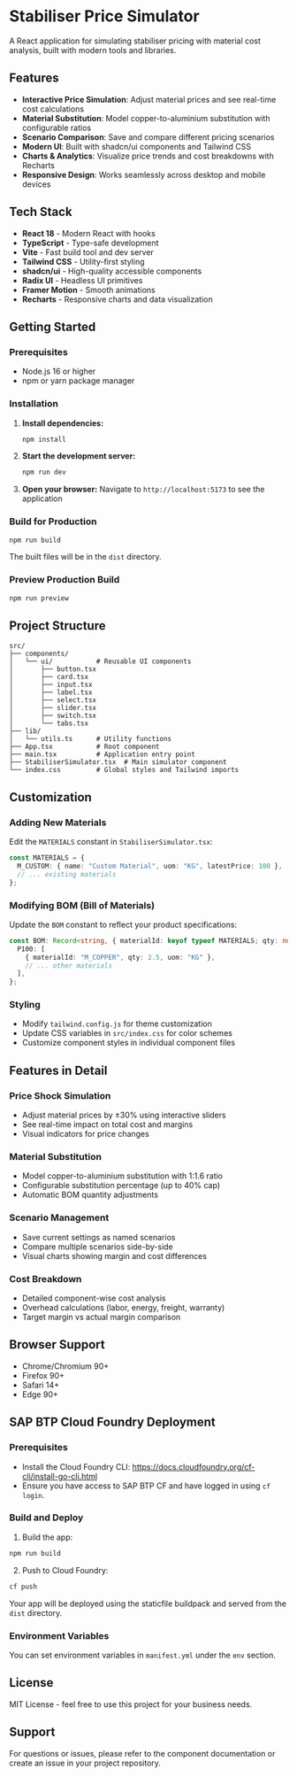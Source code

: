# Stabiliser Price Simulator

A React application for simulating stabiliser pricing with material cost analysis, built with modern tools and libraries.

## Features

- **Interactive Price Simulation**: Adjust material prices and see real-time cost calculations
- **Material Substitution**: Model copper-to-aluminium substitution with configurable ratios
- **Scenario Comparison**: Save and compare different pricing scenarios
- **Modern UI**: Built with shadcn/ui components and Tailwind CSS
- **Charts & Analytics**: Visualize price trends and cost breakdowns with Recharts
- **Responsive Design**: Works seamlessly across desktop and mobile devices

## Tech Stack

- **React 18** - Modern React with hooks
- **TypeScript** - Type-safe development
- **Vite** - Fast build tool and dev server
- **Tailwind CSS** - Utility-first styling
- **shadcn/ui** - High-quality accessible components
- **Radix UI** - Headless UI primitives
- **Framer Motion** - Smooth animations
- **Recharts** - Responsive charts and data visualization

## Getting Started

### Prerequisites

- Node.js 16 or higher
- npm or yarn package manager

### Installation

1. **Install dependencies:**
   ```bash
   npm install
   ```

2. **Start the development server:**
   ```bash
   npm run dev
   ```

3. **Open your browser:**
   Navigate to `http://localhost:5173` to see the application

### Build for Production

```bash
npm run build
```

The built files will be in the `dist` directory.

### Preview Production Build

```bash
npm run preview
```

## Project Structure

```
src/
├── components/
│   └── ui/           # Reusable UI components
│       ├── button.tsx
│       ├── card.tsx
│       ├── input.tsx
│       ├── label.tsx
│       ├── select.tsx
│       ├── slider.tsx
│       ├── switch.tsx
│       └── tabs.tsx
├── lib/
│   └── utils.ts      # Utility functions
├── App.tsx           # Root component
├── main.tsx          # Application entry point
├── StabiliserSimulator.tsx  # Main simulator component
└── index.css         # Global styles and Tailwind imports
```

## Customization

### Adding New Materials

Edit the `MATERIALS` constant in `StabiliserSimulator.tsx`:

```typescript
const MATERIALS = {
  M_CUSTOM: { name: "Custom Material", uom: "KG", latestPrice: 100 },
  // ... existing materials
};
```

### Modifying BOM (Bill of Materials)

Update the `BOM` constant to reflect your product specifications:

```typescript
const BOM: Record<string, { materialId: keyof typeof MATERIALS; qty: number; uom: string }[]> = {
  P100: [
    { materialId: "M_COPPER", qty: 2.5, uom: "KG" },
    // ... other materials
  ],
};
```

### Styling

- Modify `tailwind.config.js` for theme customization
- Update CSS variables in `src/index.css` for color schemes
- Customize component styles in individual component files

## Features in Detail

### Price Shock Simulation
- Adjust material prices by ±30% using interactive sliders
- See real-time impact on total cost and margins
- Visual indicators for price changes

### Material Substitution
- Model copper-to-aluminium substitution with 1:1.6 ratio
- Configurable substitution percentage (up to 40% cap)
- Automatic BOM quantity adjustments

### Scenario Management
- Save current settings as named scenarios
- Compare multiple scenarios side-by-side
- Visual charts showing margin and cost differences

### Cost Breakdown
- Detailed component-wise cost analysis
- Overhead calculations (labor, energy, freight, warranty)
- Target margin vs actual margin comparison

## Browser Support

- Chrome/Chromium 90+
- Firefox 90+
- Safari 14+
- Edge 90+


## SAP BTP Cloud Foundry Deployment

### Prerequisites
- Install the Cloud Foundry CLI: https://docs.cloudfoundry.org/cf-cli/install-go-cli.html
- Ensure you have access to SAP BTP CF and have logged in using `cf login`.

### Build and Deploy
1. Build the app:
  ```powershell
  npm run build
  ```
2. Push to Cloud Foundry:
  ```powershell
  cf push
  ```

Your app will be deployed using the staticfile buildpack and served from the `dist` directory.

### Environment Variables
You can set environment variables in `manifest.yml` under the `env` section.

## License

MIT License - feel free to use this project for your business needs.

## Support

For questions or issues, please refer to the component documentation or create an issue in your project repository.

